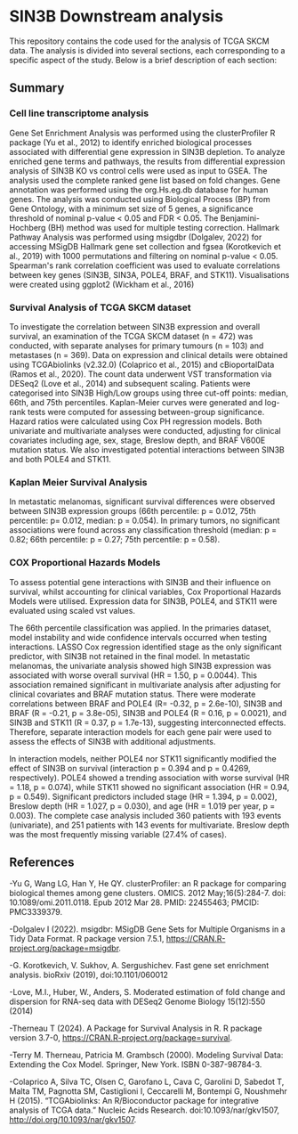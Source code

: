 # SIN3B Downstream analysis 

This repository contains the code used for the analysis of TCGA SKCM data. The analysis is divided into several sections, each corresponding to a specific aspect of the study. Below is a brief description of each section:

## Summary 

### Cell line transcriptome analysis

Gene Set Enrichment Analysis was performed using the clusterProfiler R package (Yu et al., 2012) to identify enriched biological processes associated with differential gene expression in SIN3B depletion. To analyze enriched gene terms and pathways, the results from differential expression analysis of SIN3B KO vs control cells were used as input to GSEA. The analysis used the complete ranked gene list based on fold changes. Gene annotation was performed using the org.Hs.eg.db database for human genes. The analysis was conducted using Biological Process (BP) from Gene Ontology, with a minimum set size of 5 genes, a significance threshold of nominal p-value < 0.05 and FDR < 0.05. The Benjamini-Hochberg (BH) method was used for multiple testing correction. Hallmark Pathway Analysis was performed using msigdbr (Dolgalev, 2022) for accessing MSigDB Hallmark gene set collection and fgsea (Korotkevich et al., 2019) with 1000 permutations and filtering on nominal p-value < 0.05.  Spearman's rank correlation coefficient was used to evaluate correlations between key genes (SIN3B, SIN3A, POLE4, BRAF, and STK11). Visualisations were created using ggplot2 (Wickham et al., 2016)


### Survival Analysis of TCGA SKCM dataset

To investigate the correlation between SIN3B expression and overall survival, an examination of the TCGA SKCM dataset (n = 472) was conducted, with separate analyses for primary tumours (n = 103) and metastases (n = 369). Data on expression and clinical details were obtained using TCGAbiolinks (v2.32.0) (Colaprico et al., 2015) and cBioportalData (Ramos et al., 2020). The count data underwent VST transformation via DESeq2 (Love et al., 2014) and subsequent scaling. Patients were categorised into SIN3B High/Low groups using three cut-off points: median, 66th, and 75th percentiles. Kaplan-Meier curves were generated and log-rank tests were computed for assessing between-group significance. Hazard ratios were calculated using Cox PH regression models. Both univariate and multivariate analyses were conducted, adjusting for clinical covariates including age, sex, stage, Breslow depth, and BRAF V600E mutation status.  We also investigated potential interactions between SIN3B and both POLE4 and STK11.

### Kaplan Meier Survival Analysis

In metastatic melanomas, significant survival differences were observed between SIN3B expression groups (66th percentile: p = 0.012, 75th percentile: p= 0.012, median: p = 0.054). In primary tumors, no significant associations were found across any classification threshold (median: p = 0.82; 66th percentile: p = 0.27; 75th percentile: p = 0.58).

### COX Proportional Hazards Models

To assess potential gene interactions with SIN3B and their influence on survival, whilst accounting for clinical variables, Cox Proportional Hazards Models were utilised. Expression data for SIN3B, POLE4, and STK11 were evaluated using scaled vst values. 

The 66th percentile classification was applied. In the primaries dataset, model instability and wide confidence intervals occurred when testing interactions. LASSO Cox regression identified stage as the only significant predictor, with SIN3B not retained in the final model. In metastatic melanomas, the univariate analysis showed high SIN3B expression was associated with worse overall survival (HR = 1.50, p = 0.0044). This association remained significant in multivariate analysis after adjusting for clinical covariates and BRAF mutation status. There were moderate correlations between BRAF and POLE4 (R= -0.32, p = 2.6e-10), SIN3B and BRAF (R = -0.21, p = 3.8e-05), SIN3B and POLE4 (R = 0.16, p = 0.0021), and SIN3B and STK11 (R = 0.37, p = 1.7e-13), suggesting interconnected effects. Therefore, separate interaction models for each gene pair were used to assess the effects of SIN3B with additional adjustments. 

In interaction models, neither POLE4 nor STK11 significantly modified the effect of SIN3B on survival (interaction p = 0.394 and p = 0.4269, respectively). POLE4 showed a trending association with worse survival (HR = 1.18, p = 0.074), while STK11 showed no significant association (HR = 0.94, p = 0.549). Significant predictors included stage (HR = 1.394, p = 0.002), Breslow depth (HR = 1.027, p = 0.030), and age (HR = 1.019 per year, p = 0.003). The complete case analysis included 360 patients with 193 events (univariate), and 251 patients with 143 events for multivariate. Breslow depth was the most frequently missing variable (27.4% of cases).




## References

-Yu G, Wang LG, Han Y, He QY. clusterProfiler: an R package for comparing biological themes among gene clusters. OMICS. 2012 May;16(5):284-7. doi: 10.1089/omi.2011.0118. Epub 2012 Mar 28. PMID: 22455463; PMCID: PMC3339379.

-Dolgalev I (2022). msigdbr: MSigDB Gene Sets for Multiple Organisms in a Tidy Data Format. R package version 7.5.1, https://CRAN.R-project.org/package=msigdbr.

-G. Korotkevich, V. Sukhov, A. Sergushichev. Fast gene set enrichment analysis. bioRxiv (2019), doi:10.1101/060012

-Love, M.I., Huber, W., Anders, S. Moderated estimation of fold change and dispersion for RNA-seq data with DESeq2 Genome Biology 15(12):550 (2014)

-Therneau T (2024). A Package for Survival Analysis in R. R package version 3.7-0, https://CRAN.R-project.org/package=survival.

-Terry M. Therneau, Patricia M. Grambsch (2000). Modeling Survival Data: Extending the Cox Model. Springer, New York. ISBN 0-387-98784-3.

-Colaprico A, Silva TC, Olsen C, Garofano L, Cava C, Garolini D, Sabedot T, Malta TM, Pagnotta SM, Castiglioni I, Ceccarelli M, Bontempi G, Noushmehr H (2015). “TCGAbiolinks: An R/Bioconductor package for integrative analysis of TCGA data.” Nucleic Acids Research. doi:10.1093/nar/gkv1507, http://doi.org/10.1093/nar/gkv1507.
